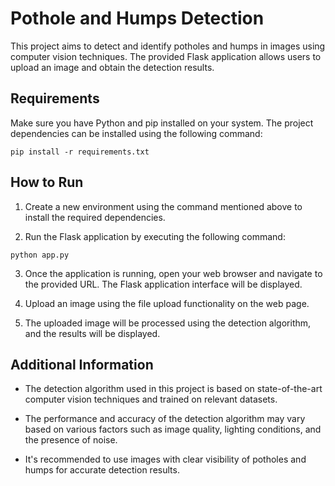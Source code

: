 # Pothole and Humps Detection

This project aims to detect and identify potholes and humps in images using computer vision techniques. The provided Flask application allows users to upload an image and obtain the detection results.

## Requirements

Make sure you have Python and pip installed on your system. The project dependencies can be installed using the following command:

```
pip install -r requirements.txt
```

## How to Run

1. Create a new environment using the command mentioned above to install the required dependencies.

2. Run the Flask application by executing the following command:

```
python app.py
```

3. Once the application is running, open your web browser and navigate to the provided URL. The Flask application interface will be displayed.

4. Upload an image using the file upload functionality on the web page.

5. The uploaded image will be processed using the detection algorithm, and the results will be displayed.

## Additional Information

- The detection algorithm used in this project is based on state-of-the-art computer vision techniques and trained on relevant datasets.

- The performance and accuracy of the detection algorithm may vary based on various factors such as image quality, lighting conditions, and the presence of noise.

- It's recommended to use images with clear visibility of potholes and humps for accurate detection results.
